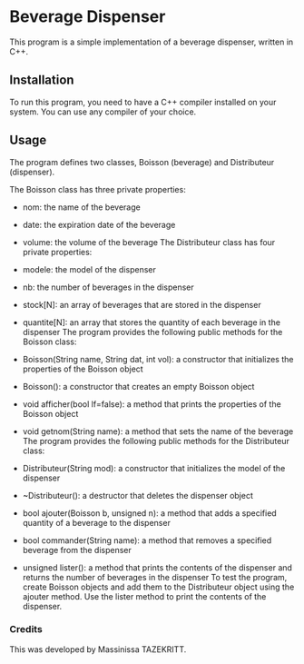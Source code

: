 # Beverage Dispenser
This program is a simple implementation of a beverage dispenser, written in C++.

## Installation
To run this program, you need to have a C++ compiler installed on your system. You can use any compiler of your choice.

## Usage
The program defines two classes, Boisson (beverage) and Distributeur (dispenser).

The Boisson class has three private properties:

* nom: the name of the beverage
* date: the expiration date of the beverage
* volume: the volume of the beverage
The Distributeur class has four private properties:

* modele: the model of the dispenser
* nb: the number of beverages in the dispenser
* stock[N]: an array of beverages that are stored in the dispenser
* quantite[N]: an array that stores the quantity of each beverage in the dispenser
The program provides the following public methods for the Boisson class:

* Boisson(String name, String dat, int vol): a constructor that initializes the properties of the Boisson object
* Boisson(): a constructor that creates an empty Boisson object
* void afficher(bool lf=false): a method that prints the properties of the Boisson object
* void getnom(String name): a method that sets the name of the beverage
The program provides the following public methods for the Distributeur class:

* Distributeur(String mod): a constructor that initializes the model of the dispenser
* ~Distributeur(): a destructor that deletes the dispenser object
* bool ajouter(Boisson b, unsigned n): a method that adds a specified quantity of a beverage to the dispenser
* bool commander(String name): a method that removes a specified beverage from the dispenser
* unsigned lister(): a method that prints the contents of the dispenser and returns the number of beverages in the dispenser
To test the program, create Boisson objects and add them to the Distributeur object using the ajouter method. Use the lister method to print the contents of the dispenser.
### Credits
This was developed by Massinissa TAZEKRITT.
